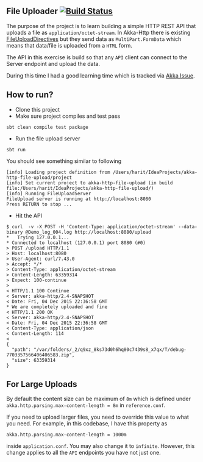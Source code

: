 File Uploader  [![Build Status](https://travis-ci.org/101bits/akka-http-file-upload.svg)](https://travis-ci.org/101bits/akka-http-file-upload)
--

The purpose of the project is to learn building a simple HTTP REST API that uploads a file as `application/octet-stream`.
In Akka-Http there is existing [FileUploadDirectives](http://doc.akka.io/docs/akka-stream-and-http-experimental/2.0-M2/scala/http/routing-dsl/directives/file-upload-directives/index.html#fileuploaddirectives) but they send data as `MultiPart.FormData` which means that data/file is uploaded from a `HTML` form.

The API in this exercise is build so that any `API` client can connect to the Server endpoint and upload the data.

During this time I had a good learning time which is tracked via [Akka Issue](https://github.com/akka/akka/issues/19092).

How to run?
--
* Clone this project
* Make sure project compiles and test pass
```
sbt clean compile test package
```
* Run the file upload server
```
sbt run
```

You should see something similar to following
```
[info] Loading project definition from /Users/harit/IdeaProjects/akka-http-file-upload/project
[info] Set current project to akka-http-file-upload (in build file:/Users/harit/IdeaProjects/akka-http-file-upload/)
[info] Running FileUploadServer 
FileUpload server is running at http://localhost:8080
Press RETURN to stop ...

```
* Hit the API
```
$ curl  -v -X POST -H 'Content-Type: application/octet-stream' --data-binary @Demo_log_004.log http://localhost:8080/upload 
*   Trying 127.0.0.1...
* Connected to localhost (127.0.0.1) port 8080 (#0)
> POST /upload HTTP/1.1
> Host: localhost:8080
> User-Agent: curl/7.43.0
> Accept: */*
> Content-Type: application/octet-stream
> Content-Length: 63359314
> Expect: 100-continue
> 
< HTTP/1.1 100 Continue
< Server: akka-http/2.4-SNAPSHOT
< Date: Fri, 04 Dec 2015 22:36:58 GMT
* We are completely uploaded and fine
< HTTP/1.1 200 OK
< Server: akka-http/2.4-SNAPSHOT
< Date: Fri, 04 Dec 2015 22:36:58 GMT
< Content-Type: application/json
< Content-Length: 114
< 
{
  "path": "/var/folders/_2/q9xz_8ks73d0h6hq80c7439s8_x7qx/T/debug-7703357566406406583.zip",
  "size": 63359314
}
```

For Large Uploads
---
By default the content size can be maximum of `8m` which is defined under `akka.http.parsing.max-content-length = 8m` in `reference.conf`.

If you need to upload larger files, you need to override this value to what you need. For example, in this codebase, I have this property as 
```
akka.http.parsing.max-content-length = 1000m
```

inside `application.conf`. You may also change it to `infinite`. However, this change applies to all the `API` endpoints you have not just one.